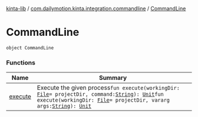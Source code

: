 [kinta-lib](../../index.md) / [com.dailymotion.kinta.integration.commandline](../index.md) / [CommandLine](./index.md)

# CommandLine

`object CommandLine`

### Functions

| Name | Summary |
|---|---|
| [execute](execute.md) | Execute the given process`fun execute(workingDir: `[`File`](https://docs.oracle.com/javase/6/docs/api/java/io/File.html)` = projectDir, command: `[`String`](https://kotlinlang.org/api/latest/jvm/stdlib/kotlin/-string/index.html)`): `[`Unit`](https://kotlinlang.org/api/latest/jvm/stdlib/kotlin/-unit/index.html)`fun execute(workingDir: `[`File`](https://docs.oracle.com/javase/6/docs/api/java/io/File.html)` = projectDir, vararg args: `[`String`](https://kotlinlang.org/api/latest/jvm/stdlib/kotlin/-string/index.html)`): `[`Unit`](https://kotlinlang.org/api/latest/jvm/stdlib/kotlin/-unit/index.html) |
